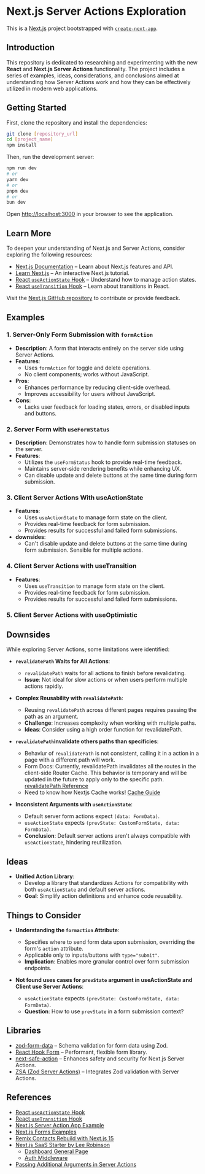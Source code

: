 # Next.js Server Actions Exploration

This is a [Next.js](https://nextjs.org) project bootstrapped with [`create-next-app`](https://nextjs.org/docs/app/api-reference/cli/create-next-app).

## Introduction

This repository is dedicated to researching and experimenting with the new **React** and **Next.js Server Actions** functionality. The project includes a series of examples, ideas, considerations, and conclusions aimed at understanding how Server Actions work and how they can be effectively utilized in modern web applications.

## Getting Started

First, clone the repository and install the dependencies:

```bash
git clone [repository_url]
cd [project_name]
npm install
```

Then, run the development server:

```bash
npm run dev
# or
yarn dev
# or
pnpm dev
# or
bun dev
```

Open [http://localhost:3000](http://localhost:3000) in your browser to see the application.

## Learn More

To deepen your understanding of Next.js and Server Actions, consider exploring the following resources:

- [Next.js Documentation](https://nextjs.org/docs) – Learn about Next.js features and API.
- [Learn Next.js](https://nextjs.org/learn) – An interactive Next.js tutorial.
- [React `useActionState` Hook](https://react.dev/reference/react/useActionState) – Understand how to manage action states.
- [React `useTransition` Hook](https://react.dev/reference/react/useTransition) – Learn about transitions in React.

Visit the [Next.js GitHub repository](https://github.com/vercel/next.js) to contribute or provide feedback.

## Examples

### 1. Server-Only Form Submission with `formAction`

- **Description**: A form that interacts entirely on the server side using Server Actions.
- **Features**:
  - Uses `formAction` for toggle and delete operations.
  - No client components; works without JavaScript.
- **Pros**:
  - Enhances performance by reducing client-side overhead.
  - Improves accessibility for users without JavaScript.
- **Cons**:
  - Lacks user feedback for loading states, errors, or disabled inputs and buttons.

### 2. Server Form with `useFormStatus`

- **Description**: Demonstrates how to handle form submission statuses on the server.
- **Features**:
  - Utilizes the `useFormStatus` hook to provide real-time feedback.
  - Maintains server-side rendering benefits while enhancing UX.
  - Can disable update and delete buttons at the same time during form submission.

### 3. Client Server Actions With useActionState

- **Features**:
  - Uses `useActionState` to manage form state on the client.
  - Provides real-time feedback for form submission.
  - Provides results for successful and failed form submissions.
- **downsides**:
  - Can't disable update and delete buttons at the same time during form submission. Sensible for multiple actions.

### 4. Client Server Actions with useTransition

- **Features**:
  - Uses `useTransition` to manage form state on the client.
  - Provides real-time feedback for form submission.
  - Provides results for successful and failed form submissions.

### 5. Client Server Actions with useOptimistic

## Downsides

While exploring Server Actions, some limitations were identified:

- **`revalidatePath` Waits for All Actions**:
  - `revalidatePath` waits for all actions to finish before revalidating.
  - **Issue**: Not ideal for slow actions or when users perform multiple actions rapidly.

- **Complex Reusability with `revalidatePath`**:
  - Reusing `revalidatePath` across different pages requires passing the path as an argument.
  - **Challenge**: Increases complexity when working with multiple paths.
  - **Ideas**: Consider using a high order function for revalidatePath. 

- **`revalidatePath`invalidate others paths than specificies**:
  - Behaviur of `revalidatePath` is not consistent, calling it in a action in a page with a different path will work. 
  - Form Docs: Currently, revalidatePath invalidates all the routes in the client-side Router Cache. This behavior is temporary and will be updated in the future to apply only to the specific path. [revalidatePath Reference](https://nextjs.org/docs/app/api-reference/functions/revalidatePath)
  - Need to know how Nextjs Cache works! [Cache Guide](https://nextjs.org/docs/app/building-your-application/caching)

- **Inconsistent Arguments with `useActionState`**:
  - Default server form actions expect `(data: FormData)`.
  - `useActionState` expects `(prevState: CustomFormState, data: FormData)`.
  - **Conclusion**: Default server actions aren't always compatible with `useActionState`, hindering reutilization.

## Ideas

- **Unified Action Library**:
  - Develop a library that standardizes Actions for compatibility with both `useActionState` and default server actions.
  - **Goal**: Simplify action definitions and enhance code reusability.

## Things to Consider

- **Understanding the `formaction` Attribute**:
  - Specifies where to send form data upon submission, overriding the form's `action` attribute.
  - Applicable only to inputs/buttons with `type="submit"`.
  - **Implication**: Enables more granular control over form submission endpoints.

- **Not found uses cases for `prevState` argument in useActionState and Client use Server Actions**:
  - `useActionState` expects `(prevState: CustomFormState, data: FormData)`.
  - **Question**: How to use `prevState` in a form submission context?

## Libraries

- [zod-form-data](https://www.npmjs.com/package/zod-form-data) – Schema validation for form data using Zod.
- [React Hook Form](https://github.com/react-hook-form/react-hook-form) – Performant, flexible form library.
- [next-safe-action](https://github.com/TheEdoRan/next-safe-action) – Enhances safety and security for Next.js Server Actions.
- [ZSA (Zod Server Actions)](https://github.com/IdoPesok/zsa) – Integrates Zod validation with Server Actions.

## References

- [React `useActionState` Hook](https://react.dev/reference/react/useActionState)
- [React `useTransition` Hook](https://react.dev/reference/react/useTransition)
- [Next.js Server Action App Example](https://github.com/wpcodevo/nextjs-server-action-app/tree/main)
- [Next.js Forms Examples](https://github.com/vercel/next.js/tree/canary/examples/next-forms)
- [Remix Contacts Rebuild with Next.js 15](https://github.com/aurorascharff/next15-remix-contacts-rebuild-v2/tree/main)
- [Next.js SaaS Starter by Lee Robinson](https://github.com/leerob/next-saas-starter/tree/main)
  - [Dashboard General Page](https://github.com/leerob/next-saas-starter/blob/5770d6430cea57acd0abf9b26db6c340757adf8a/app/(dashboard)/dashboard/general/page.tsx#L24-L36)
  - [Auth Middleware](https://github.com/leerob/next-saas-starter/blob/5770d6430cea57acd0abf9b26db6c340757adf8a/lib/auth/middleware.ts#L31-L54)
- [Passing Additional Arguments in Server Actions](https://nextjs.org/docs/app/building-your-application/data-fetching/server-actions-and-mutations#passing-additional-arguments)

